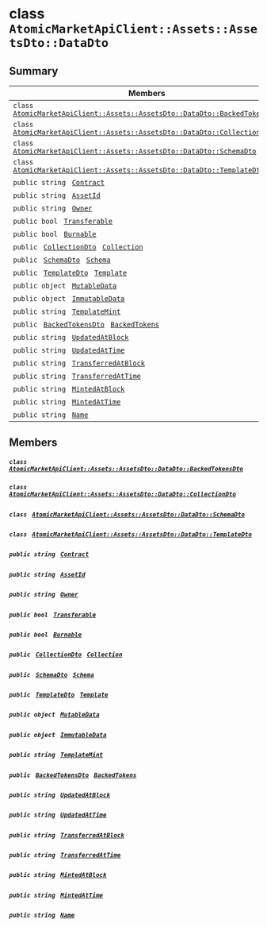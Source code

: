 # class `AtomicMarketApiClient::Assets::AssetsDto::DataDto` 

## Summary

 Members                                | Descriptions                                
----------------------------------------|---------------------------------------------
`class ` [`AtomicMarketApiClient::Assets::AssetsDto::DataDto::BackedTokensDto`](.github/workflows/documentation/md/AtomicMarketApiClient--Assets--AssetsDto--DataDto--BackedTokensDto.md#class_atomic_market_api_client_1_1_assets_1_1_assets_dto_1_1_data_dto_1_1_backed_tokens_dto)        | 
`class ` [`AtomicMarketApiClient::Assets::AssetsDto::DataDto::CollectionDto`](.github/workflows/documentation/md/AtomicMarketApiClient--Assets--AssetsDto--DataDto--CollectionDto.md#class_atomic_market_api_client_1_1_assets_1_1_assets_dto_1_1_data_dto_1_1_collection_dto)        | 
`class ` [`AtomicMarketApiClient::Assets::AssetsDto::DataDto::SchemaDto`](.github/workflows/documentation/md/AtomicMarketApiClient--Assets--AssetsDto--DataDto--SchemaDto.md#class_atomic_market_api_client_1_1_assets_1_1_assets_dto_1_1_data_dto_1_1_schema_dto)        | 
`class ` [`AtomicMarketApiClient::Assets::AssetsDto::DataDto::TemplateDto`](.github/workflows/documentation/md/AtomicMarketApiClient--Assets--AssetsDto--DataDto--TemplateDto.md#class_atomic_market_api_client_1_1_assets_1_1_assets_dto_1_1_data_dto_1_1_template_dto)        | 
`public string ` [`Contract`](#class_atomic_market_api_client_1_1_assets_1_1_assets_dto_1_1_data_dto_1a9b4baf8484b98d89513d7776a8877d0e) | 
`public string ` [`AssetId`](#class_atomic_market_api_client_1_1_assets_1_1_assets_dto_1_1_data_dto_1a0066ff0d119e607c3ec5491c7aac86ff) | 
`public string ` [`Owner`](#class_atomic_market_api_client_1_1_assets_1_1_assets_dto_1_1_data_dto_1a2bb39ac02455d05833c5f88b6ddc87ee) | 
`public bool ` [`Transferable`](#class_atomic_market_api_client_1_1_assets_1_1_assets_dto_1_1_data_dto_1ab0a2025837cfad369c22e114d1c93d42) | 
`public bool ` [`Burnable`](#class_atomic_market_api_client_1_1_assets_1_1_assets_dto_1_1_data_dto_1a50c30f69b54db362be32720d5cc433bd) | 
`public ` [`CollectionDto`](.github/workflows/documentation/md/AtomicMarketApiClient--Assets--AssetsDto--DataDto--CollectionDto.md#class_atomic_market_api_client_1_1_assets_1_1_assets_dto_1_1_data_dto_1_1_collection_dto)` ` [`Collection`](#class_atomic_market_api_client_1_1_assets_1_1_assets_dto_1_1_data_dto_1ac6d9b0c1cef1d8ad020fa9b6fc1c3319) | 
`public ` [`SchemaDto`](.github/workflows/documentation/md/AtomicMarketApiClient--Assets--AssetsDto--DataDto--SchemaDto.md#class_atomic_market_api_client_1_1_assets_1_1_assets_dto_1_1_data_dto_1_1_schema_dto)` ` [`Schema`](#class_atomic_market_api_client_1_1_assets_1_1_assets_dto_1_1_data_dto_1ad93c55d7b2a8254b86543bda80750a31) | 
`public ` [`TemplateDto`](.github/workflows/documentation/md/AtomicMarketApiClient--Assets--AssetsDto--DataDto--TemplateDto.md#class_atomic_market_api_client_1_1_assets_1_1_assets_dto_1_1_data_dto_1_1_template_dto)` ` [`Template`](#class_atomic_market_api_client_1_1_assets_1_1_assets_dto_1_1_data_dto_1a8d65cc2a5ff793ff3eb7a51b7d72e43f) | 
`public object ` [`MutableData`](#class_atomic_market_api_client_1_1_assets_1_1_assets_dto_1_1_data_dto_1a517f1227ead52951840392f73f535a52) | 
`public object ` [`ImmutableData`](#class_atomic_market_api_client_1_1_assets_1_1_assets_dto_1_1_data_dto_1a9fed56023309e1abafab5d3a66612ffd) | 
`public string ` [`TemplateMint`](#class_atomic_market_api_client_1_1_assets_1_1_assets_dto_1_1_data_dto_1a82c766587c3554c5c8b1b16e2cf29799) | 
`public ` [`BackedTokensDto`](.github/workflows/documentation/md/AtomicMarketApiClient--Assets--AssetsDto--DataDto--BackedTokensDto.md#class_atomic_market_api_client_1_1_assets_1_1_assets_dto_1_1_data_dto_1_1_backed_tokens_dto)` ` [`BackedTokens`](#class_atomic_market_api_client_1_1_assets_1_1_assets_dto_1_1_data_dto_1ace4511d1490d9905e3f19026c18dbc96) | 
`public string ` [`UpdatedAtBlock`](#class_atomic_market_api_client_1_1_assets_1_1_assets_dto_1_1_data_dto_1a6bb57b5afa05403c9d9c39296178c9ef) | 
`public string ` [`UpdatedAtTime`](#class_atomic_market_api_client_1_1_assets_1_1_assets_dto_1_1_data_dto_1a72262f869452135882a475b6636de902) | 
`public string ` [`TransferredAtBlock`](#class_atomic_market_api_client_1_1_assets_1_1_assets_dto_1_1_data_dto_1ab2e154e0d51a36f9dd001bd6ccda4571) | 
`public string ` [`TransferredAtTime`](#class_atomic_market_api_client_1_1_assets_1_1_assets_dto_1_1_data_dto_1abaf0a7b245b0a4891c81c278b57898b7) | 
`public string ` [`MintedAtBlock`](#class_atomic_market_api_client_1_1_assets_1_1_assets_dto_1_1_data_dto_1aece51bb353a548fed2f074df53cc3dc2) | 
`public string ` [`MintedAtTime`](#class_atomic_market_api_client_1_1_assets_1_1_assets_dto_1_1_data_dto_1a02bd8923fc7b1802cd28ec5286c14d0e) | 
`public string ` [`Name`](#class_atomic_market_api_client_1_1_assets_1_1_assets_dto_1_1_data_dto_1a7ee9065718e6628dc7791b756fa6c0f9) | 

## Members

##### `class ` [`AtomicMarketApiClient::Assets::AssetsDto::DataDto::BackedTokensDto`](.github/workflows/documentation/md/AtomicMarketApiClient--Assets--AssetsDto--DataDto--BackedTokensDto.md#class_atomic_market_api_client_1_1_assets_1_1_assets_dto_1_1_data_dto_1_1_backed_tokens_dto) 

##### `class ` [`AtomicMarketApiClient::Assets::AssetsDto::DataDto::CollectionDto`](.github/workflows/documentation/md/AtomicMarketApiClient--Assets--AssetsDto--DataDto--CollectionDto.md#class_atomic_market_api_client_1_1_assets_1_1_assets_dto_1_1_data_dto_1_1_collection_dto) 

##### `class ` [`AtomicMarketApiClient::Assets::AssetsDto::DataDto::SchemaDto`](.github/workflows/documentation/md/AtomicMarketApiClient--Assets--AssetsDto--DataDto--SchemaDto.md#class_atomic_market_api_client_1_1_assets_1_1_assets_dto_1_1_data_dto_1_1_schema_dto) 

##### `class ` [`AtomicMarketApiClient::Assets::AssetsDto::DataDto::TemplateDto`](.github/workflows/documentation/md/AtomicMarketApiClient--Assets--AssetsDto--DataDto--TemplateDto.md#class_atomic_market_api_client_1_1_assets_1_1_assets_dto_1_1_data_dto_1_1_template_dto) 

##### `public string ` [`Contract`](#class_atomic_market_api_client_1_1_assets_1_1_assets_dto_1_1_data_dto_1a9b4baf8484b98d89513d7776a8877d0e) 

##### `public string ` [`AssetId`](#class_atomic_market_api_client_1_1_assets_1_1_assets_dto_1_1_data_dto_1a0066ff0d119e607c3ec5491c7aac86ff) 

##### `public string ` [`Owner`](#class_atomic_market_api_client_1_1_assets_1_1_assets_dto_1_1_data_dto_1a2bb39ac02455d05833c5f88b6ddc87ee) 

##### `public bool ` [`Transferable`](#class_atomic_market_api_client_1_1_assets_1_1_assets_dto_1_1_data_dto_1ab0a2025837cfad369c22e114d1c93d42) 

##### `public bool ` [`Burnable`](#class_atomic_market_api_client_1_1_assets_1_1_assets_dto_1_1_data_dto_1a50c30f69b54db362be32720d5cc433bd) 

##### `public ` [`CollectionDto`](.github/workflows/documentation/md/AtomicMarketApiClient--Assets--AssetsDto--DataDto--CollectionDto.md#class_atomic_market_api_client_1_1_assets_1_1_assets_dto_1_1_data_dto_1_1_collection_dto)` ` [`Collection`](#class_atomic_market_api_client_1_1_assets_1_1_assets_dto_1_1_data_dto_1ac6d9b0c1cef1d8ad020fa9b6fc1c3319) 

##### `public ` [`SchemaDto`](.github/workflows/documentation/md/AtomicMarketApiClient--Assets--AssetsDto--DataDto--SchemaDto.md#class_atomic_market_api_client_1_1_assets_1_1_assets_dto_1_1_data_dto_1_1_schema_dto)` ` [`Schema`](#class_atomic_market_api_client_1_1_assets_1_1_assets_dto_1_1_data_dto_1ad93c55d7b2a8254b86543bda80750a31) 

##### `public ` [`TemplateDto`](.github/workflows/documentation/md/AtomicMarketApiClient--Assets--AssetsDto--DataDto--TemplateDto.md#class_atomic_market_api_client_1_1_assets_1_1_assets_dto_1_1_data_dto_1_1_template_dto)` ` [`Template`](#class_atomic_market_api_client_1_1_assets_1_1_assets_dto_1_1_data_dto_1a8d65cc2a5ff793ff3eb7a51b7d72e43f) 

##### `public object ` [`MutableData`](#class_atomic_market_api_client_1_1_assets_1_1_assets_dto_1_1_data_dto_1a517f1227ead52951840392f73f535a52) 

##### `public object ` [`ImmutableData`](#class_atomic_market_api_client_1_1_assets_1_1_assets_dto_1_1_data_dto_1a9fed56023309e1abafab5d3a66612ffd) 

##### `public string ` [`TemplateMint`](#class_atomic_market_api_client_1_1_assets_1_1_assets_dto_1_1_data_dto_1a82c766587c3554c5c8b1b16e2cf29799) 

##### `public ` [`BackedTokensDto`](.github/workflows/documentation/md/AtomicMarketApiClient--Assets--AssetsDto--DataDto--BackedTokensDto.md#class_atomic_market_api_client_1_1_assets_1_1_assets_dto_1_1_data_dto_1_1_backed_tokens_dto)` ` [`BackedTokens`](#class_atomic_market_api_client_1_1_assets_1_1_assets_dto_1_1_data_dto_1ace4511d1490d9905e3f19026c18dbc96) 

##### `public string ` [`UpdatedAtBlock`](#class_atomic_market_api_client_1_1_assets_1_1_assets_dto_1_1_data_dto_1a6bb57b5afa05403c9d9c39296178c9ef) 

##### `public string ` [`UpdatedAtTime`](#class_atomic_market_api_client_1_1_assets_1_1_assets_dto_1_1_data_dto_1a72262f869452135882a475b6636de902) 

##### `public string ` [`TransferredAtBlock`](#class_atomic_market_api_client_1_1_assets_1_1_assets_dto_1_1_data_dto_1ab2e154e0d51a36f9dd001bd6ccda4571) 

##### `public string ` [`TransferredAtTime`](#class_atomic_market_api_client_1_1_assets_1_1_assets_dto_1_1_data_dto_1abaf0a7b245b0a4891c81c278b57898b7) 

##### `public string ` [`MintedAtBlock`](#class_atomic_market_api_client_1_1_assets_1_1_assets_dto_1_1_data_dto_1aece51bb353a548fed2f074df53cc3dc2) 

##### `public string ` [`MintedAtTime`](#class_atomic_market_api_client_1_1_assets_1_1_assets_dto_1_1_data_dto_1a02bd8923fc7b1802cd28ec5286c14d0e) 

##### `public string ` [`Name`](#class_atomic_market_api_client_1_1_assets_1_1_assets_dto_1_1_data_dto_1a7ee9065718e6628dc7791b756fa6c0f9) 

